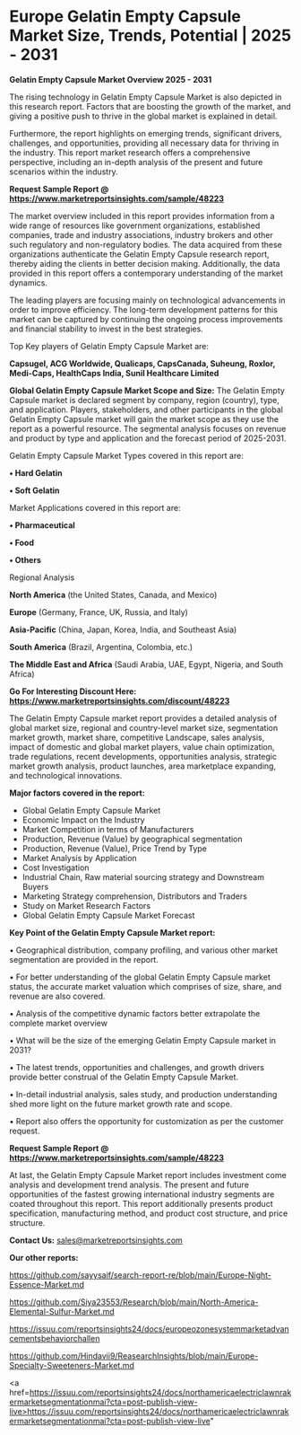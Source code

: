 # Europe Gelatin Empty Capsule Market Size, Trends, Potential | 2025 - 2031

<Strong> Gelatin Empty Capsule Market Overview 2025 - 2031</strong>

The rising technology in Gelatin Empty Capsule Market is also depicted in this research report. Factors that are boosting the growth of the market, and giving a positive push to thrive in the global market is explained in detail.

Furthermore, the report highlights on emerging trends, significant drivers, challenges, and opportunities, providing all necessary data for thriving in the industry. This report market research offers a comprehensive perspective, including an in-depth analysis of the present and future scenarios within the industry.

<strong>Request Sample Report @ <a href=https://www.marketreportsinsights.com/sample/48223>https://www.marketreportsinsights.com/sample/48223</a></strong>

The market overview included in this report provides information from a wide range of resources like government organizations, established companies, trade and industry associations, industry brokers and other such regulatory and non-regulatory bodies. The data acquired from these organizations authenticate the Gelatin Empty Capsule research report, thereby aiding the clients in better decision making. Additionally, the data provided in this report offers a contemporary understanding of the market dynamics.

The leading players are focusing mainly on technological advancements in order to improve efficiency. The long-term development patterns for this market can be captured by continuing the ongoing process improvements and financial stability to invest in the best strategies.

Top Key players of Gelatin Empty Capsule Market are:

<strong>Capsugel, ACG Worldwide, Qualicaps, CapsCanada, Suheung, Roxlor, Medi-Caps, HealthCaps India, Sunil Healthcare Limited</strong>

<strong><b>Global Gelatin Empty Capsule Market Scope and Size:</b></strong>
The Gelatin Empty Capsule market is declared segment by company, region (country), type, and application. Players, stakeholders, and other participants in the global Gelatin Empty Capsule market will gain the market scope as they use the report as a powerful resource. The segmental analysis focuses on revenue and product by type and application and the forecast period of 2025-2031.

Gelatin Empty Capsule Market Types covered in this report are:

<strong>•  Hard Gelatin

•  Soft Gelatin</strong>

Market Applications covered in this report are:

<strong>•  Pharmaceutical

•  Food

•  Others</strong> 

Regional Analysis

<strong>North America</strong> (the United States, Canada, and Mexico)

<strong>Europe</strong> (Germany, France, UK, Russia, and Italy)

<strong>Asia-Pacific</strong> (China, Japan, Korea, India, and Southeast Asia)

<strong>South America</strong> (Brazil, Argentina, Colombia, etc.)

<strong>The Middle East and Africa</strong> (Saudi Arabia, UAE, Egypt, Nigeria, and South Africa)

<strong>Go For Interesting Discount Here: <a href=https://www.marketreportsinsights.com/discount/48223>https://www.marketreportsinsights.com/discount/48223</a></strong>

The Gelatin Empty Capsule market report provides a detailed analysis of global market size, regional and country-level market size, segmentation market growth, market share, competitive Landscape, sales analysis, impact of domestic and global market players, value chain optimization, trade regulations, recent developments, opportunities analysis, strategic market growth analysis, product launches, area marketplace expanding, and technological innovations.

<strong><b>Major factors covered in the report:</b></strong>
<ul>
  <li>Global Gelatin Empty Capsule Market </li>
  <li>Economic Impact on the Industry</li>
  <li>Market Competition in terms of Manufacturers</li>
  <li>Production, Revenue (Value) by geographical segmentation</li>
  <li>Production, Revenue (Value), Price Trend by Type</li>
  <li>Market Analysis by Application</li>
  <li>Cost Investigation</li>
  <li>Industrial Chain, Raw material sourcing strategy and Downstream Buyers</li>
  <li>Marketing Strategy comprehension, Distributors and Traders</li>
  <li>Study on Market Research Factors</li>
  <li>Global Gelatin Empty Capsule Market Forecast</li>
</ul>

<strong><b>Key Point of the Gelatin Empty Capsule Market report:</b></strong>

• Geographical distribution, company profiling, and various other market segmentation are provided in the report.

• For better understanding of the global Gelatin Empty Capsule market status, the accurate market valuation which comprises of size, share, and revenue are also covered.

• Analysis of the competitive dynamic factors better extrapolate the complete market overview

• What will be the size of the emerging Gelatin Empty Capsule market in 2031?

• The latest trends, opportunities and challenges, and growth drivers provide better construal of the Gelatin Empty Capsule Market.

• In-detail industrial analysis, sales study, and production understanding shed more light on the future market growth rate and scope.

• Report also offers the opportunity for customization as per the customer request.

<strong>Request Sample Report @ <a href=https://www.marketreportsinsights.com/sample/48223>https://www.marketreportsinsights.com/sample/48223</a></strong>

At last, the Gelatin Empty Capsule Market report includes investment come analysis and development trend analysis. The present and future opportunities of the fastest growing international industry segments are coated throughout this report. This report additionally presents product specification, manufacturing method, and product cost structure, and price structure.

<strong>Contact Us:</strong>
sales@marketreportsinsights.com

<strong>Our other reports:</strong>

<a href=https://github.com/sayysaif/search-report-re/blob/main/Europe-Night-Essence-Market.md>https://github.com/sayysaif/search-report-re/blob/main/Europe-Night-Essence-Market.md</a>

<a href=https://github.com/Siya23553/Research/blob/main/North-America-Elemental-Sulfur-Market.md>https://github.com/Siya23553/Research/blob/main/North-America-Elemental-Sulfur-Market.md</a>

<a href=https://issuu.com/reportsinsights24/docs/europeozonesystemmarketadvancementsbehaviorchallen>https://issuu.com/reportsinsights24/docs/europeozonesystemmarketadvancementsbehaviorchallen</a>

<a href=https://github.com/Hindavii9/ReasearchInsights/blob/main/Europe-Specialty-Sweeteners-Market.md>https://github.com/Hindavii9/ReasearchInsights/blob/main/Europe-Specialty-Sweeteners-Market.md</a>

<a href=https://issuu.com/reportsinsights24/docs/northamericaelectriclawnrakermarketsegmentationmai?cta=post-publish-view-live>https://issuu.com/reportsinsights24/docs/northamericaelectriclawnrakermarketsegmentationmai?cta=post-publish-view-live</a>"
